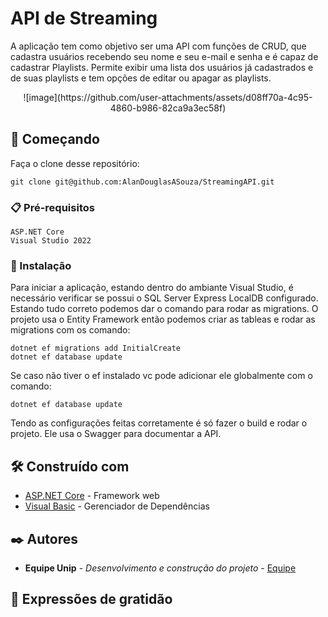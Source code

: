 # API de Streaming

A aplicação tem como objetivo ser uma API com funções de CRUD, que cadastra usuários recebendo seu nome e seu e-mail e senha e é capaz de cadastrar Playlists. Permite exibir uma lista dos usuários já cadastrados e de suas playlists e tem opções de editar ou apagar as playlists.

<div align="center" >
  ![image](https://github.com/user-attachments/assets/d08ff70a-4c95-4860-b986-82ca9a3ec58f)  
</div>

## 🚀 Começando

Faça o clone desse repositório:

```
git clone git@github.com:AlanDouglasASouza/StreamingAPI.git
```

### 📋 Pré-requisitos

```
ASP.NET Core
Visual Studio 2022
```

### 🔧 Instalação

Para iniciar a aplicação, estando dentro do ambiante Visual Studio, é necessário verificar se possui o SQL Server Express LocalDB configurado. Estando tudo correto podemos dar o comando para rodar as migrations. O projeto usa o Entity Framework então podemos criar as tableas e rodar as migrations com os comando: 

```
dotnet ef migrations add InitialCreate
dotnet ef database update
```

Se caso não tiver o ef instalado vc pode adicionar ele globalmente com o comando:

```
dotnet ef database update
```

Tendo as configurações feitas corretamente é só fazer o build e rodar o projeto. Ele usa o Swagger para documentar a API.


## 🛠️ Construído com

-   [ASP.NET Core](https://dotnet.microsoft.com/pt-br/apps/aspnet) - Framework web
-   [Visual Basic](https://visualstudio.microsoft.com/pt-br/) - Gerenciador de Dependências

## ✒️ Autores

-   **Equipe Unip** - _Desenvolvimento e construção do projeto_ - [Equipe](https://github.com/AlanDouglasASouza)

## 🎁 Expressões de gratidão
